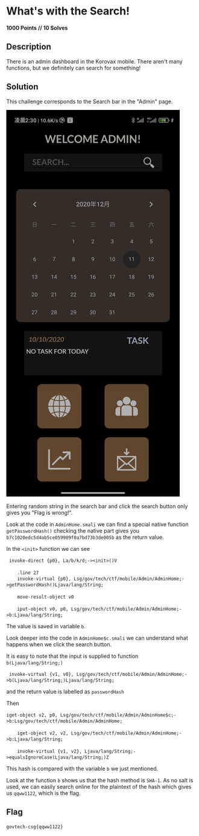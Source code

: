 # What's with the Search!

**1000 Points // 10 Solves**



## Description

There is an admin dashboard in the Korovax mobile. There aren't many functions, but we definitely can search for something!



## Solution

This challenge corresponds to the Search bar in the "Admin" page.

![Admin Page](admin_page.jpg)



Entering random string in the search bar and click the search button only gives you "Flag is wrong!".



Look at the code in `AdminHome.smali` we can find a special native function `getPasswordHash()` checking the native part gives you `b7c1020edc5d4ab5ce059909f0a7bd73b3de005b` as the return value.



In the `<init>` function we can see

```
 invoke-direct {p0}, La/b/k/d;-><init>()V

    .line 27
    invoke-virtual {p0}, Lsg/gov/tech/ctf/mobile/Admin/AdminHome;->getPasswordHash()Ljava/lang/String;

    move-result-object v0

    iput-object v0, p0, Lsg/gov/tech/ctf/mobile/Admin/AdminHome;->b:Ljava/lang/String;
```



The value is saved in variable `b`.



Look deeper into the code in `AdminHome$c.smali` we can understand what happens when we click the search button. 

It is easy to note that the input is supplied to function `b(Ljava/lang/String;)`

```
 invoke-virtual {v1, v0}, Lsg/gov/tech/ctf/mobile/Admin/AdminHome;->b(Ljava/lang/String;)Ljava/lang/String;
```

and the return value is labelled as `passwordHash`

Then

```
iget-object v2, p0, Lsg/gov/tech/ctf/mobile/Admin/AdminHome$c;->b:Lsg/gov/tech/ctf/mobile/Admin/AdminHome;

    iget-object v2, v2, Lsg/gov/tech/ctf/mobile/Admin/AdminHome;->b:Ljava/lang/String;

    invoke-virtual {v1, v2}, Ljava/lang/String;->equalsIgnoreCase(Ljava/lang/String;)Z
```

This hash is compared with the variable `b` we just mentioned.



Look at the function `b` shows us that the hash method is `SHA-1`. As no salt is used, we can easily search online for the plaintext of the hash which gives us `qqww1122`, which is the flag.

## Flag

`govtech-csg{qqww1122}`

